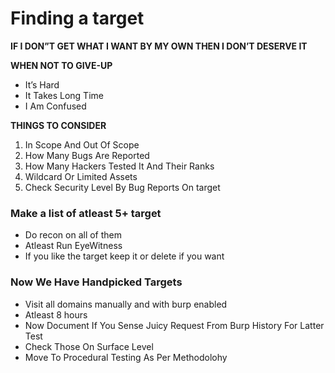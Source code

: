 # Finding a target

**IF I DON”T GET WHAT I WANT BY MY OWN THEN I DON’T DESERVE IT**

**WHEN NOT TO GIVE-UP**

- It’s Hard
- It Takes Long Time
- I Am Confused

**THINGS TO CONSIDER**

1. In Scope And Out Of Scope
2. How Many Bugs Are Reported
3. How Many Hackers Tested It And Their Ranks
4. Wildcard Or Limited Assets
5. Check Security Level By Bug Reports On target

### Make a list of atleast 5+ target

- Do recon on all of them
- Atleast Run EyeWitness
- If you like the target keep it or delete if you  want

### Now We Have Handpicked Targets

- Visit all domains manually and with burp enabled
- Atleast 8 hours
- Now Document If You Sense Juicy Request From Burp History For Latter Test
- Check Those On Surface Level
- Move To Procedural Testing As Per Methodolohy
